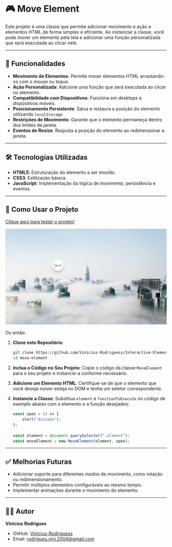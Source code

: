# 🎮 **Move Element**

Este projeto é uma classe que permite adicionar movimento e ação a elementos HTML de forma simples e eficiente. Ao instanciar a classe, você pode mover um elemento pela tela e adicionar uma função personalizada que será executada ao clicar nele.

---

## 🚀 **Funcionalidades**

- **Movimento de Elementos**: Permite mover elementos HTML arrastando-os com o mouse ou toque.
- **Ação Personalizada**: Adicione uma função que será executada ao clicar no elemento.
- **Compatibilidade com Dispositivos**: Funciona em desktops e dispositivos móveis.
- **Posicionamento Persistente**: Salva e restaura a posição do elemento utilizando `localStorage`.
- **Restrições de Movimento**: Garante que o elemento permaneça dentro dos limites da janela.
- **Eventos de Resize**: Reajusta a posição do elemento ao redimensionar a janela.

---

## 🛠️ **Tecnologias Utilizadas**

- **HTML5**: Estruturação do elemento a ser movido.
- **CSS3**: Estilização básica.
- **JavaScript**: Implementação da lógica de movimento, persistência e eventos.

---

## 🔧 **Como Usar o Projeto**

<a href="https://vinicius-rodriguess.github.io/Interactive-Element/" target="_blank">Clique aqui para testar o projeto!</a>

<img src="./src/img/Move Element.png"/>

Ou então:

1. **Clone este Repositório**:

    ```bash
    git clone https://github.com/Vinicius-Rodriguess/Interactive-Element.git
    cd move-element
    ```

2. **Inclua o Código no Seu Projeto**:
    Copie o código da classe `MoveElement` para o seu projeto e instancie-a conforme necessário.

3. **Adicione um Elemento HTML**:
    Certifique-se de que o elemento que você deseja mover esteja no DOM e tenha um seletor correspondente.

4. **Instancie a Classe**:
    Substitua `element` e `functionToExecute` no código de exemplo abaixo com o elemento e a função desejados:

    ```javascript
    const open = () => {
        alert("Ativado");
    };

    const element = document.querySelector(".element");
    const moveElement = new MoveElement(element, open);
    ```

---

## ✅ **Melhorias Futuras**

- Adicionar suporte para diferentes modos de movimento, como rotação ou redimensionamento.
- Permitir múltiplos elementos configuráveis ao mesmo tempo.
- Implementar animações durante o movimento do elemento.

---

## 👨‍💻 **Autor**

**Vinicius Rodrigues**

- GitHub: [Vinicius-Rodriguess](https://github.com/Vinicius-Rodriguess)
- Email: rodrigues.vini.2004@gmail.com
